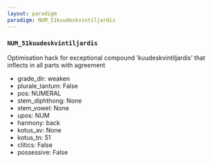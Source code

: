 ```yaml
---
layout: paradigm
paradigm: NUM_51kuudeskvintiljardis
---
```

### ` NUM_51kuudeskvintiljardis `

Optimisation hack for exceptional compound ’kuudeskvintiljardis’ that inflects in all parts with agreement
* grade_dir: weaken
* plurale_tantum: False
* pos: NUMERAL
* stem_diphthong: None
* stem_vowel: None
* upos: NUM
* harmony: back
* kotus_av: None
* kotus_tn: 51
* clitics: False
* possessive: False
